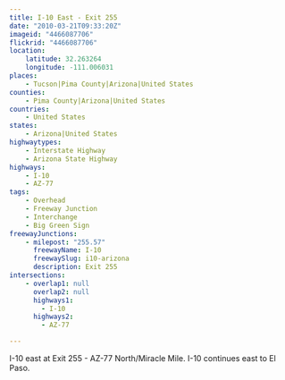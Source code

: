 ```yaml
---
title: I-10 East - Exit 255
date: "2010-03-21T09:33:20Z"
imageid: "4466087706"
flickrid: "4466087706"
location:
    latitude: 32.263264
    longitude: -111.006031
places:
    - Tucson|Pima County|Arizona|United States
counties:
    - Pima County|Arizona|United States
countries:
    - United States
states:
    - Arizona|United States
highwaytypes:
    - Interstate Highway
    - Arizona State Highway
highways:
    - I-10
    - AZ-77
tags:
    - Overhead
    - Freeway Junction
    - Interchange
    - Big Green Sign
freewayJunctions:
    - milepost: "255.57"
      freewayName: I-10
      freewaySlug: i10-arizona
      description: Exit 255
intersections:
    - overlap1: null
      overlap2: null
      highways1:
        - I-10
      highways2:
        - AZ-77

---
```

I-10 east at Exit 255 - AZ-77 North/Miracle Mile.  I-10 continues east to El Paso.